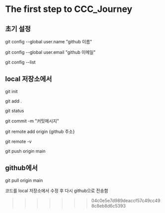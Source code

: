# The first step to CCC_Journey


## 초기 설정

git config --global user.name "github 이름"

git config --global user.email "github 이메일"

git config --list


## local 저장소에서

git init

git add . 

git status

git commit -m "커밋메시지"

git remote add origin {github 주소}

git remote -v 

git push origin main



## github에서

git pull origin main

코드를 local 저장소에서 수정 후 다시 github으로 전송함
>>>>>>> 04c0e5e7d989deaccf57c49cc498c8eb8d6c5393
